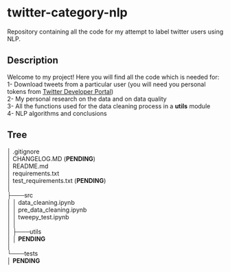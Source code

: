 # twitter-category-nlp
Repository containing all the code for my attempt to label twitter users using NLP.

## Description

Welcome to my project! Here you will find all the code which is needed for:  
  1- Download tweets from a particular user (you will need you personal tokens from [Twitter Developer Portal](https://developer.twitter.com/en))  
  2- My personal research on the data and on data quality  
  3- All the functions used for the data cleaning process in a **utils** module  
  4- NLP algorithms and conclusions  
  
## Tree

│   .gitignore  
│   CHANGELOG.MD (**PENDING**)  
│   README.md  
│   requirements.txt  
│   test_requirements.txt (**PENDING**)  
│  
├───src  
│   │   data_cleaning.ipynb  
│   │   pre_data_cleaning.ipynb  
│   │   tweepy_test.ipynb  
│   │  
│   ├───utils  
│   │       **PENDING**  
│  
└───tests  
    │   **PENDING**  

